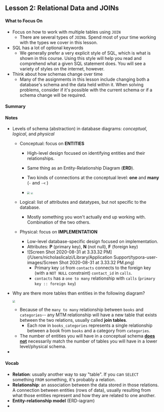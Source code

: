 ## Lesson 2: Relational Data and JOINs

#### What to Focus On

* Focus on how to work with multiple tables using `JOIN`
  * There are several types of `JOIN`s. Spend most of your time working with the types we cover in this lesson.
* SQL has a lot of optional keywords
  * We generally prefer a very explicit style of SQL, which is what is shown in this course. Using this style will help you read and comprehend what a given SQL statement does. You will see a variety of styles on the internet, however.
* Think about how schemas change over time
  * Many of the assignments in this lesson include changing both a database's schema and the data held within it. When solving problems, consider if it's possible with the current schema or if a schema change will be required.

#### Summary

#### Notes

* Levels of schema (abstraction) in database diagrams: *conceptual*, *logical*, and *physical*

  * Conceptual: focus on **ENTITIES**

    * High-level design focused on identifying entities and their relationships.

    * Same thing as an Entity-Relationship Diagram (**ERD**).

    * Two kinds of connections at the conceptual level: **one** and **many** (`-` and `-<` )

    * <left><img src="/Users/nicholaslicalzi/Library/Application Support/typora-user-images/Screen Shot 2020-08-31 at 3.33.10 PM.png" style="zoom:50%"/>        <img src="/Users/nicholaslicalzi/Library/Application Support/typora-user-images/Screen Shot 2020-08-31 at 3.38.35 PM.png" style="zoom:40%"/></left>

      

  * Logical: list of attributes and datatypes, but not specific to the database. 

    * Mostly something you won't actually end up working with. Combination of the two others.

  * Physical: focus on **IMPLEMENTATION**

    * Low-level database-specific design focused on implementation. 
    * Attributes: **P** (primary key), **N** (not null), **F** (foreign key)
    * ![Screen Shot 2020-08-31 at 3.33.32 PM](/Users/nicholaslicalzi/Library/Application Support/typora-user-images/Screen Shot 2020-08-31 at 3.33.32 PM.png)
      * Primary key `id` from `contacts` connects to the foreign key (with a `NOT NULL` constraint) `contact_id` in `calls`.
      * `contacts` has a `one to many` relationship with `calls` (`primary key :: foreign key`)

* Why are there more tables than entities in the following diagram?

  <left><img src="/Users/nicholaslicalzi/Library/Application Support/typora-user-images/Screen Shot 2020-08-31 at 3.45.19 PM.png" style="zoom:50%"/>

  * Because of the `many to many` relationship between `books` and `categories`-- any MTM relationship will have a new table that exists between the two relations, usually called **join tables**.
    * Each row in `books_categories` represents a single relationship between a book from `books` and a category from `categories`.
  * The number of entities you will have in a conceptual schema **<u>does not</u>** necessarily match the number of tables you will have in a lower level/physical schema.

* 



#### Vocab

* **Relation**: usually another way to say "table". If you can `SELECT` something `FROM` something, it's probably a relation.
* **Relationship**: an association between the data stored in those relations. A connection between entities (rows of data), usually resulting from what those entities represent and how they are related to one another.
* **Entity-relationship model** (ERD-iagram)
* 